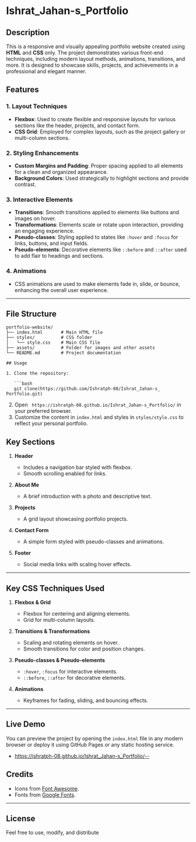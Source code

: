 # Ishrat_Jahan-s_Portfolio

## Description

This is a responsive and visually appealing portfolio website created using **HTML** and **CSS** only. The project demonstrates various front-end techniques, including modern layout methods, animations, transitions, and more. It is designed to showcase skills, projects, and achievements in a professional and elegant manner.

## Features

### 1. **Layout Techniques**

- **Flexbox**: Used to create flexible and responsive layouts for various sections like the header, projects, and contact form.
- **CSS Grid**: Employed for complex layouts, such as the project gallery or multi-column sections.

### 2. **Styling Enhancements**

- **Custom Margins and Padding**: Proper spacing applied to all elements for a clean and organized appearance.
- **Background Colors**: Used strategically to highlight sections and provide contrast.

### 3. **Interactive Elements**

- **Transitions**: Smooth transitions applied to elements like buttons and images on hover.
- **Transformations**: Elements scale or rotate upon interaction, providing an engaging experience.
- **Pseudo-classes**: Styling applied to states like `:hover` and `:focus` for links, buttons, and input fields.
- **Pseudo-elements**: Decorative elements like `::before` and `::after` used to add flair to headings and sections.

### 4. **Animations**

- CSS animations are used to make elements fade in, slide, or bounce, enhancing the overall user experience.

---

## File Structure

```plaintext
portfolio-website/
├── index.html       # Main HTML file
├── styles/          # CSS folder
│   └── style.css    # Main CSS file
├── assets/          # Folder for images and other assets
└── README.md        # Project documentation

## Usage

1. Clone the repository:

   ```bash
   git clone(https://github.com/Ishratph-08/Ishrat_Jahan-s_ Portfolio.git)
   ```

2. Open ` https://ishratph-08.github.io/Ishrat_Jahan-s_Portfolio/` in your preferred browser.
3. Customize the content in `index.html` and styles in `styles/style.css` to reflect your personal portfolio.

## Key Sections

1. **Header**

   - Includes a navigation bar styled with flexbox.
   - Smooth scrolling enabled for links.

2. **About Me**

   - A brief introduction with a photo and descriptive text.

3. **Projects**

   - A grid layout showcasing portfolio projects.

4. **Contact Form**

   - A simple form styled with pseudo-classes and animations.

5. **Footer**

   - Social media links with scaling hover effects.

---

## Key CSS Techniques Used

1. **Flexbox & Grid**

   - Flexbox for centering and aligning elements.
   - Grid for multi-column layouts.

2. **Transitions & Transformations**

   - Scaling and rotating elements on hover.
   - Smooth transitions for color and position changes.

3. **Pseudo-classes & Pseudo-elements**

   - `:hover`, `:focus` for interactive elements.
   - `::before`, `::after` for decorative elements.

4. **Animations**

   - Keyframes for fading, sliding, and bouncing effects.

---

## Live Demo

You can preview the project by opening the `index.html` file in any modern browser or deploy it using GitHub Pages or any static hosting service.

- https://ishratph-08.github.io/Ishrat_Jahan-s_Portfolio/--

## Credits

- Icons from [Font Awesome](https://fontawesome.com/).
- Fonts from [Google Fonts](https://fonts.google.com/).

---

## License

 Feel free to use, modify, and distribute

